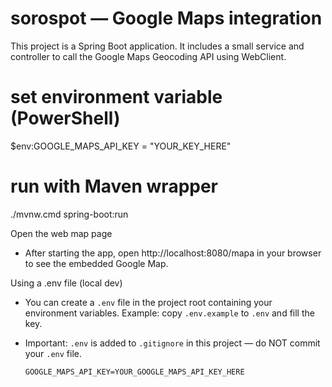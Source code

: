 # sorospot — Google Maps integration

This project is a Spring Boot application. It includes a small service and controller to call the Google Maps Geocoding API using WebClient.

# set environment variable (PowerShell)

$env:GOOGLE_MAPS_API_KEY = "YOUR_KEY_HERE"

# run with Maven wrapper

./mvnw.cmd spring-boot:run

Open the web map page

- After starting the app, open http://localhost:8080/mapa in your browser to see the embedded Google Map.

Using a .env file (local dev)

- You can create a `.env` file in the project root containing your environment variables. Example: copy `.env.example` to `.env` and fill the key.
- Important: `.env` is added to `.gitignore` in this project — do NOT commit your `.env` file.

  ```text
  GOOGLE_MAPS_API_KEY=YOUR_GOOGLE_MAPS_API_KEY_HERE
  ```
